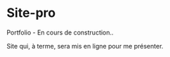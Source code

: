 # Site-pro
Portfolio - En cours de construction..

Site qui, à terme, sera mis en ligne pour me présenter.
